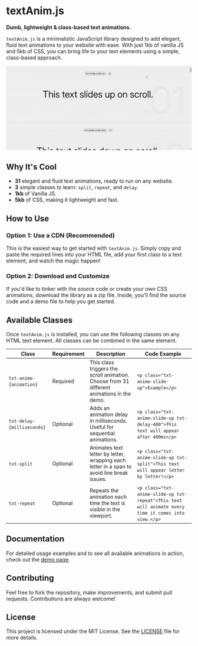# textAnim.js

**Dumb, lightweight & class-based text animations.**

`textAnim.js` is a minimalistic JavaScript library designed to add elegant, fluid text animations to your website with ease. With just 1kb of vanilla JS and 5kb of CSS, you can bring life to your text elements using a simple, class-based approach.

![Logo de textAnim.js](textanim.gif)

## Why It's Cool

- **31** elegant and fluid text animations, ready to run on any website.
- **3** simple classes to learn: `split`, `repeat`, and `delay`.
- **1kb** of Vanilla JS.
- **5kb** of CSS, making it lightweight and fast.

## How to Use

### Option 1: Use a CDN (Recommended)

This is the easiest way to get started with `textAnim.js`. Simply copy and paste the required lines into your HTML file, add your first class to a text element, and watch the magic happen!

### Option 2: Download and Customize

If you'd like to tinker with the source code or create your own CSS animations, download the library as a zip file. Inside, you'll find the source code and a demo file to help you get started.

## Available Classes

Once `textAnim.js` is installed, you can use the following classes on any HTML text element. All classes can be combined in the same element.

| Class                      | Requirement | Description                                                                                  | Code Example                                              |
|----------------------------|-------------|----------------------------------------------------------------------------------------------|-----------------------------------------------------------|
| `txt-anime-{animation}`     | Required    | This class triggers the scroll animation. Choose from 31 different animations in the demo.   | `<p class="txt-anime-slide-up">Example</p>`               |
| `txt-delay-{milliseconds}`  | Optional    | Adds an animation delay in milliseconds. Useful for sequential animations.                   | `<p class="txt-anime-slide-up txt-delay-400">This text will appear after 400ms</p>` |
| `txt-split`                 | Optional    | Animates text letter by letter, wrapping each letter in a span to avoid line break issues.   | `<p class="txt-anime-slide-up txt-split">This text will appear letter by letter!</p>` |
| `txt-repeat`                | Optional    | Repeats the animation each time the text is visible in the viewport.                         | `<p class="txt-anime-slide-up txt-repeat">This text will animate every time it comes into view.</p>` |

## Documentation

For detailed usage examples and to see all available animations in action, check out the [demo page](./textanim_demo.html).

## Contributing

Feel free to fork the repository, make improvements, and submit pull requests. Contributions are always welcome!

## License

This project is licensed under the MIT License. See the [LICENSE](LICENSE) file for more details.

